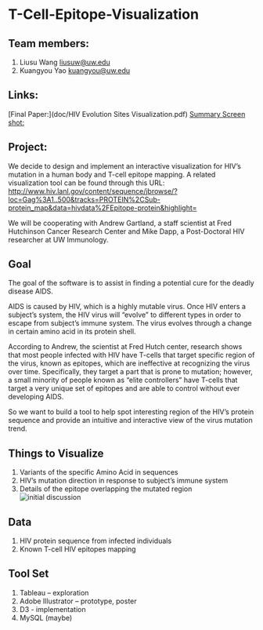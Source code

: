 # T-Cell-Epitope-Visualization
## Team members:
1.	Liusu Wang    liusuw@uw.edu
2.	Kuangyou Yao     kuangyou@uw.edu

## Links:
[Final Paper:](doc/HIV Evolution Sites Visualization.pdf)
[Summary Screen shot:](img/summary.jpg)

## Project:

We decide to design and implement an interactive visualization for HIV’s mutation in a human body and T-cell epitope mapping. A related visualization tool can be found through this URL:
	http://www.hiv.lanl.gov/content/sequence/jbrowse/?loc=Gag%3A1..500&tracks=PROTEIN%2CSub-protein_map&data=hivdata%2FEpitope-protein&highlight=

We will be cooperating with Andrew Gartland, a staff scientist at Fred Hutchinson Cancer Research Center and Mike Dapp, a Post-Doctoral HIV researcher at UW Immunology.

## Goal
The goal of the software is to assist in finding a potential cure for the deadly disease AIDS.

AIDS is caused by HIV, which is a highly mutable virus. Once HIV enters a subject’s system, the HIV virus will “evolve” to different types in order to escape from subject’s immune system. The virus evolves through a change in certain amino acid in its protein shell. 

According to Andrew, the scientist at Fred Hutch center, research shows that most people infected with HIV have T-cells that target specific region of the virus, known as epitopes, which are ineffective at recognizing the virus over time. Specifically, they target a part that is prone to mutation; however, a small minority of people known as “elite controllers” have T-cells that target a very unique set of epitopes and are able to control without ever developing AIDS.

So we want to build a tool to help spot interesting region of the HIV’s protein sequence and provide an intuitive and interactive view of the virus mutation trend. 

## Things to Visualize
1.	Variants of the specific Amino Acid in sequences
2.	HIV’s mutation direction in response to subject’s immune system
3.	Details of the epitope overlapping the mutated region 
![initial discussion](https://cloud.githubusercontent.com/assets/4379884/7601246/92210afe-f8c8-11e4-9ca2-64df2a468fcc.jpg)

## Data
1.	HIV protein sequence from infected individuals
2.	Known T-cell HIV epitopes mapping

## Tool Set
1.	Tableau – exploration
2.	Adobe Illustrator – prototype, poster
3.	D3 - implementation
4.	MySQL (maybe)


